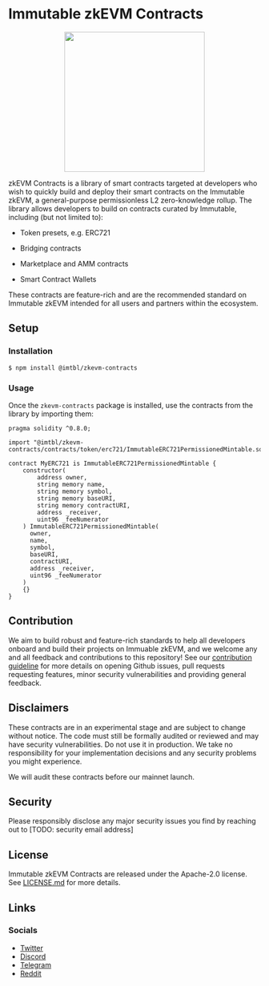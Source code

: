 # Immutable zkEVM Contracts

<p align="center"><img src="https://cdn.dribbble.com/users/1299339/screenshots/7133657/media/837237d447d36581ebd59ec36d30daea.gif" width="280"/></p>

zkEVM Contracts is a library of smart contracts targeted at developers who wish to quickly build and deploy their smart contracts on the Immutable zkEVM, a general-purpose permissionless L2 zero-knowledge rollup. The library allows developers to build on contracts curated by Immutable, including (but not limited to):

* Token presets, e.g. ERC721

* Bridging contracts

* Marketplace and AMM contracts 

* Smart Contract Wallets 

These contracts are feature-rich and are the recommended standard on Immutable zkEVM intended for all users and partners within the ecosystem.

## Setup

### Installation

```
$ npm install @imtbl/zkevm-contracts
```

### Usage
Once the `zkevm-contracts` package is installed, use the contracts from the library by importing them:

```solidity
pragma solidity ^0.8.0;

import "@imtbl/zkevm-contracts/contracts/token/erc721/ImmutableERC721PermissionedMintable.sol";

contract MyERC721 is ImmutableERC721PermissionedMintable {
    constructor(
        address owner,
        string memory name,
        string memory symbol,
        string memory baseURI,
        string memory contractURI,
        address _receiver, 
        uint96 _feeNumerator
    ) ImmutableERC721PermissionedMintable(
      owner, 
      name, 
      symbol, 
      baseURI, 
      contractURI,
      address _receiver, 
      uint96 _feeNumerator
    ) 
    {}
}
```

## Contribution

We aim to build robust and feature-rich standards to help all developers onboard and build their projects on Immuable zkEVM, and we welcome any and all feedback and contributions to this repository! See our [contribution guideline](CONTRIBUTING.md) for more details on opening Github issues, pull requests requesting features, minor security vulnerabilities and providing general feedback.


## Disclaimers

These contracts are in an experimental stage and are subject to change without notice. The code must still be formally audited or reviewed and may have security vulnerabilities. Do not use it in production. We take no responsibility for your implementation decisions and any security problems you might experience.

We will audit these contracts before our mainnet launch.

## Security

Please responsibly disclose any major security issues you find by reaching out to [TODO: security email address]

## License

Immutable zkEVM Contracts are released under the Apache-2.0 license. See [LICENSE.md](LICENSE.md) for more details.

## Links

### Socials

- [Twitter](https://twitter.com/Immutable)
- [Discord](https://discord.gg/6GjgPkp464)
- [Telegram](https://t.me/immutablex)
- [Reddit](https://www.reddit.com/r/ImmutableX/)